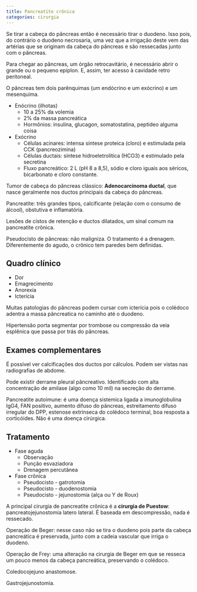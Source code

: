 ```yaml
---
title: Pancreatite crônica
categories: cirurgia
---
```


Se tirar a cabeça do pâncreas então é necessário tirar o duodeno. Isso pois, do contrário o duodeno necrosaria, uma vez que a irrigação deste vem das artérias que se originam da cabeça do pâncreas e são ressecadas junto com o pâncreas.

Para chegar ao pâncreas, um órgão retrocavitário, é necessário abrir o grande ou o pequeno epíplon. E, assim, ter acesso à cavidade retro peritoneal.

O pâncreas tem dois parênquimas (um endócrino e um exócrino) e um mesenquima.

* Enócrino (ilhotas)
  * 10 a 25% da volemia
  * 2% da massa pancreática
  * Hormônios: insulina, glucagon, somatostatina, peptideo alguma coisa
* Exócrino
  * Células acinares: intensa síntese proteica (cloro) e estimulada pela CCK (pancreozimina)
  * Células ductais: síntese hidroeletrolítica (HCO3) e estimulado pela secretina
  * Fluxo pancreático: 2 L (pH 8 a 8,5), sódio e cloro iguais aos séricos, bicarbonato e cloro constante.

Tumor de cabeça do pâncreas clássico:
**Adenocarcinoma ductal**, que nasce geralmente nos ductos principais da cabeça do pâncreas.

Pancreatite: três grandes tipos, calcificante (relação com o consumo de álcool), obstutiva e inflamatória.

Lesões de cístos de retenção e ductos dilatados, um sinal comum na pancreatite crônica.

Pseudocisto de pâncreas: não maligniza. O tratamento é a drenagem. Diferentemente do agudo, o crônico tem paredes bem definidas.


## Quadro clínico

* Dor
* Emagrecimento
* Anorexia
* Icterícia

Muitas patologias do pâncreas podem cursar com icterícia pois o colédoco adentra a massa pâncreatica no caminho até o duodeno.

Hipertensão porta segmentar por trombose ou compressão da veia esplênica que passa por trás do pâncreas.


## Exames complementares

É possível ver calcificações dos ductos por cálculos. Podem ser vistas nas radiografias de abdome.

Pode existir derrame pleural pâncreativo. Identificado com alta concentração de amilase (algo como 10 mil) na secreção do derrame.

Pancreatite autoimune: é uma doença sistemica ligada a imunoglobulina IgG4, FAN positivo, aumento difuso do pâncreas, estreitamento difuso irregular do DPP, estenose extrínseca do colédoco terminal, boa resposta a corticóides. Não é uma doença cirúrgica.

## Tratamento

* Fase aguda
  * Observação
  * Punção esvaziadora
  * Drenagem percutânea
* Fase crônica
  * Pseudocisto - gatrotomia
  * Pseudocisto - duodenostomia
  * Pseudocisto - jejunostomia (alça ou Y de Roux)





A principal cirurgia de pancreatite crônica é a **cirurgia de Puestow**: pancreatojejunostomia latero lateral. É baseada em descompressão, nada é ressecado.

Operação de Beger: nesse caso não se tira o duodeno pois parte da cabeça pancreática é preservada, junto com a cadeia vascular que irriga o duodeno.

Operação de Frey: uma alteração na cirurgia de Beger em que se resseca um pouco menos da cabeça pancreática, preservando o colédoco.

Coledocojejuno anastomose.

Gastrojejunostomia.
